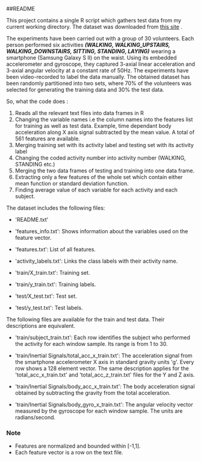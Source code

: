##README

This project contains a single R script which gathers test data from my current working directory. The dataset was downloaded from [this site](http://archive.ics.uci.edu/ml/datasets/Human+Activity+Recognition+Using+Smartphones) .

The experiments have been carried out with a group of 30 volunteers. Each person performed six activities _**(WALKING, WALKING_UPSTAIRS, WALKING_DOWNSTAIRS, SITTING, STANDING, LAYING)**_ wearing a smartphone (Samsung Galaxy S II) on the waist. Using its embedded accelerometer and gyroscope, they captured 3-axial linear acceleration and 3-axial angular velocity at a constant rate of 50Hz. The experiments have been video-recorded to label the data manually. The obtained dataset has been randomly partitioned into two sets, where 70% of the volunteers was selected for generating the training data and 30% the test data.

So, what the code does :
1. Reads all the relevant text files into data frames in R
2. Changing the variable names i.e the column names into the features list for training as well as test data. Example, time dependant body acceleration along X axis signal subtracted by the mean value. A total of 561 features are available.
3.	Merging training set with its activity label and testing set with its activity label
4.	Changing the coded activity number into activity number (WALKING, STANDING etc.)
5.	Merging the two data frames of testing and training into one data frame.
6.	Extracting only a few features of the whole set which contain either mean function or standard deviation function.
7.	Finding average value of each variable for each activity and each subject.

The dataset includes the following files:

- 'README.txt'

- 'features_info.txt': Shows information about the variables used on the feature vector.

- 'features.txt': List of all features.

- 'activity_labels.txt': Links the class labels with their activity name.

- 'train/X_train.txt': Training set.

- 'train/y_train.txt': Training labels.

- 'test/X_test.txt': Test set.

- 'test/y_test.txt': Test labels.

The following files are available for the train and test data. Their descriptions are equivalent. 

- 'train/subject_train.txt': Each row identifies the subject who performed the activity for each window sample. Its range is from 1 to 30. 

- 'train/Inertial Signals/total_acc_x_train.txt': The acceleration signal from the smartphone accelerometer X axis in standard gravity units 'g'. Every row shows a 128 element vector. The same description applies for the 'total_acc_x_train.txt' and 'total_acc_z_train.txt' files for the Y and Z axis. 

- 'train/Inertial Signals/body_acc_x_train.txt': The body acceleration signal obtained by subtracting the gravity from the total acceleration. 

- 'train/Inertial Signals/body_gyro_x_train.txt': The angular velocity vector measured by the gyroscope for each window sample. The units are radians/second. 

### Note

- Features are normalized and bounded within [-1,1].
- Each feature vector is a row on the text file.


